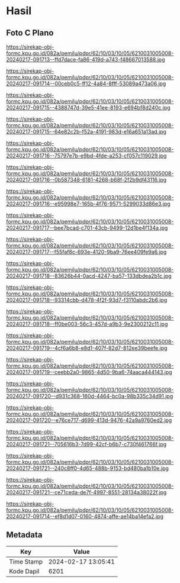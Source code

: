 # Hasil

## Foto C Plano

https://sirekap-obj-formc.kpu.go.id/082a/pemilu/pdpr/62/10/03/10/05/6210031005008-20240217-091713--ffd7dace-fa86-419d-a743-f48667013588.jpg

https://sirekap-obj-formc.kpu.go.id/082a/pemilu/pdpr/62/10/03/10/05/6210031005008-20240217-091714--00ceb0c5-ff12-4a84-8fff-53089a473a06.jpg

https://sirekap-obj-formc.kpu.go.id/082a/pemilu/pdpr/62/10/03/10/05/6210031005008-20240217-091715--4388747d-39e5-41ee-8193-e694bf8d240c.jpg

https://sirekap-obj-formc.kpu.go.id/082a/pemilu/pdpr/62/10/03/10/05/6210031005008-20240217-091715--64e82c2b-f52a-4191-983d-e16a651a13ad.jpg

https://sirekap-obj-formc.kpu.go.id/082a/pemilu/pdpr/62/10/03/10/05/6210031005008-20240217-091716--75797e7b-e9bd-4fde-a253-cf057c119029.jpg

https://sirekap-obj-formc.kpu.go.id/082a/pemilu/pdpr/62/10/03/10/05/6210031005008-20240217-091716--0b587348-6181-4268-b68f-2f2b9df43116.jpg

https://sirekap-obj-formc.kpu.go.id/082a/pemilu/pdpr/62/10/03/10/05/6210031005008-20240217-091716--e95998e7-165b-4f76-9571-5299033d86e3.jpg

https://sirekap-obj-formc.kpu.go.id/082a/pemilu/pdpr/62/10/03/10/05/6210031005008-20240217-091717--bee7bcad-c701-43cb-9499-12d1be4f134a.jpg

https://sirekap-obj-formc.kpu.go.id/082a/pemilu/pdpr/62/10/03/10/05/6210031005008-20240217-091717--f55faf8c-693e-4120-9ba9-76ee409fe9a6.jpg

https://sirekap-obj-formc.kpu.go.id/082a/pemilu/pdpr/62/10/03/10/05/6210031005008-20240217-091718--83626b44-0acd-4247-ba57-133dbdea2b1c.jpg

https://sirekap-obj-formc.kpu.go.id/082a/pemilu/pdpr/62/10/03/10/05/6210031005008-20240217-091718--93314cbb-d478-4f2f-93d7-f3110abdc2b6.jpg

https://sirekap-obj-formc.kpu.go.id/082a/pemilu/pdpr/62/10/03/10/05/6210031005008-20240217-091718--ff0be003-56c3-457d-a9b3-9e2300212c11.jpg

https://sirekap-obj-formc.kpu.go.id/082a/pemilu/pdpr/62/10/03/10/05/6210031005008-20240217-091719--4cf6a6b8-e8d1-407f-82d7-812ee39beefe.jpg

https://sirekap-obj-formc.kpu.go.id/082a/pemilu/pdpr/62/10/03/10/05/6210031005008-20240217-091719--ceebb2a0-9865-4d50-9ba6-74aaca444143.jpg

https://sirekap-obj-formc.kpu.go.id/082a/pemilu/pdpr/62/10/03/10/05/6210031005008-20240217-091720--d931c368-160d-4464-bc0a-98b335c34d91.jpg

https://sirekap-obj-formc.kpu.go.id/082a/pemilu/pdpr/62/10/03/10/05/6210031005008-20240217-091720--e76ce717-d699-413d-9476-42a9a9760ed2.jpg

https://sirekap-obj-formc.kpu.go.id/082a/pemilu/pdpr/62/10/03/10/05/6210031005008-20240217-091721--705616b3-7d99-42cf-b6b7-c730f461766f.jpg

https://sirekap-obj-formc.kpu.go.id/082a/pemilu/pdpr/62/10/03/10/05/6210031005008-20240217-091721--240c8ff0-4d65-488b-9153-bd480ba1b10e.jpg

https://sirekap-obj-formc.kpu.go.id/082a/pemilu/pdpr/62/10/03/10/05/6210031005008-20240217-091721--ce71ceda-de7f-4997-8551-28134a38022f.jpg

https://sirekap-obj-formc.kpu.go.id/082a/pemilu/pdpr/62/10/03/10/05/6210031005008-20240217-091714--ef8d1d07-0160-4874-affe-ae14ba14efa2.jpg


## Metadata

| Key        | Value               |
| ---------- | ------------------- |
| Time Stamp | 2024-02-17 13:05:41 |
| Kode Dapil | 6201                |



